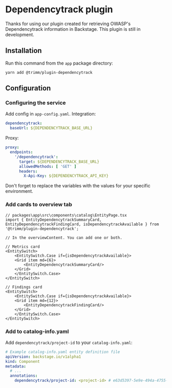 # Dependencytrack plugin
Thanks for using our plugin created for retrieving OWASP's Dependencytrack information in Backstage. This plugin is still in development.

## Installation
Run this command from the `app` package directory:
```shell
yarn add @trimm/plugin-dependencytrack
```

## Configuration
### Configuring the service
Add config in `app-config.yaml`.
Integration:
```yaml
dependencytrack:
  baseUrl: ${DEPENDENCYTRACK_BASE_URL}
```
Proxy:
```yaml
proxy:
  endpoints:
    '/dependencytrack':
      target: ${DEPENDENCYTRACK_BASE_URL}
      allowedMethods: [ 'GET' ]
      headers:
        X-Api-Key: ${DEPENDENCYTRACK_API_KEY}
```

Don't forget to replace the variables with the values for your specific environment.

### Add cards to overview tab
```tsx
// packages\app\src\components\catalog\EntityPage.tsx
import { EntityDependencytrackSummaryCard, EntityDependencytrackFindingCard, isDependencytrackAvailable } from '@trimm/plugin-dependencytrack';

// In the overviewContent. You can add one or both.

// Metrics card
<EntitySwitch>
    <EntitySwitch.Case if={isDependencytrackAvailable}>
    <Grid item md={6}>
        <EntityDependencytrackSummaryCard/>
    </Grid>
    </EntitySwitch.Case>
</EntitySwitch>

// Findings card
<EntitySwitch>
    <EntitySwitch.Case if={isDependencytrackAvailable}>
    <Grid item md={12}>
        <EntityDependencytrackFindingCard/>
    </Grid>
    </EntitySwitch.Case>
</EntitySwitch>
```

### Add to catalog-info.yaml
Add `dependencytrack/project-id` to your `catalog-info.yaml`:
```yaml
# Example catalog-info.yaml entity definition file
apiVersion: backstage.io/v1alpha1
kind: Component
metadata:
  # ...
  annotations:
    dependencytrack/project-id: <project-id> # e63d5397-5e9e-494a-4755-368c2b1dc446
```
